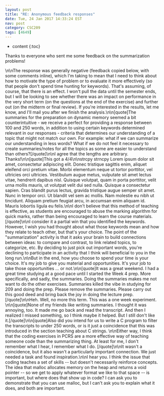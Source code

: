 ```yaml
---
layout: post
title: "RE: Anonymous feedback responses"
date: Tue, 24 Jan 2017 14:33:24 EST
nav: post
category: CSC209
tags: [4649]
---
```


* content
{:toc}

Thanks to everyone who sent me some feedback on the summarization problems! 
<!-- more -->
<p>\n\nThe response was generally negative (feedback copied below, with some comments inline), which I'm taking to mean that I need to think about how to motivate the type of problem or to evaluate it more effectively (so that people don't spend time hunting for keywords). That's assuming, of course, that there is an effect. I won't pull the data until the semester ends, but I will be looking to see whether there was an impact on performance in the very short term (on the questions at the end of the exercise) and further out (on the midterm or final review). If you're interested in the results, let me know, and I'll mail you after we finish the analysis.\n\n[quote]The summaries for the preparation on dynamic memory seemed a bit counterintuitive - we receive a perfect for providing a response between 100 and 250 words, in addition to using certain keywords determined relevant in our responses - criteria that determines our understanding of a topic that might not match our own. For example: what if we can summarize our understanding in less words? What if we do not feel it necessary to create summaries/notes for all the topics as some are easier to understand than others?[/quote]\n\nI agree that the lengths are arbitrary. Thanks!\n\n[quote]This got a 4/4\n\nstrcpy strncpy Lorem ipsum dolor sit amet, consectetur adipiscing elit. Donec tristique sagittis enim, aliquet eleifend orci pretium vitae. Morbi elementum neque ut tortor porttitor, vel ultricies orci ultricies. Vestibulum augue metus, vulputate sit amet lectus vitae, hendrerit dapibus nisl. Quisque volutpat, quam in porta porttitor, velit urna mollis mauris, ut volutpat velit dui sed nulla. Quisque a consectetur sapien. Cras blandit purus lectus, gravida tristique augue semper sit amet. Nunc in tempor orci. Ut blandit vel sem ac mollis. Nam molestie eu nibh ut tincidunt. Aliquam pretium feugiat arcu, in accumsan enim aliquam id. Mauris lobortis ligula eu felis.\n\nI don&#x27;t believe that this method of teaching is effective, as students are encouraged to abuse the marking algorithm for quick marks, rather than being encouraged to learn the course materials.[/quote]\n\nI consider it a partial win that you identified the keywords. However, I wish you had thought about what those keywords mean and how they relate to teach other, but that's your choice. The point of the "summarization" activity is that it asks your brain to build connections between ideas: to compare and contrast, to link related topics, to categorize, etc. By deciding to just pick out important words, you're declining to participate in an activity that I think will beneficial to you in the long run.\n\nBut in the end, how you choose to spend your time is your choice. It's my job to give you material and opportunities. It's your job to take those opportunities ... or not.\n\n[quote]It was a great weekend. I had a great time studying at a good pace until I started the Week 4 prep. More specifically, and sadly, the summaries. Doing the summaries makes me not want to do the other exercises. Summaries killed the vibe in studying for 209 and doing the prep. Please remove the summaries. Please carry out this good deed and bring back the joy in doing the lecture prep.[/quote]\n\nHeh. Well, no more this term. This was a one week experiment.  \n\n[quote]None of my friends like writing summaries. I thought it was annoying, too. It made me go back and read the transcript. And then I realized I missed something, so I think maybe it helped. But I still don't like it.[/quote]\n\n[quote]Also did you intend for us to write a C program to filter the transcripts to under 250 words, or is it just a coincidence that this was introduced in the section teaching about C strings. \n\nEither way, I think that the coding exercises in PCRS are a more effective way of teaching someone code than the summarizing thing. At least for me, I don&#x27;t remember what I hear, I remember what I do. [/quote]\n\nIt wasn't a coincidence, but it also wasn't a particularly important connection. We just needed a task and found inspiration.\n\nI hear you. I think the issue that coding teaches a set of skills -- but doesn't necessarily reinforce concepts. The idea that malloc allocates memory on the heap and returns a void pointer -- so we get to apply whatever format we like to that space -- is important, but where does that show up in code? I can ask you to demonstrate that you can use malloc, but I can't ask you to explain what it does, and both are important.</p>
